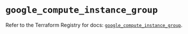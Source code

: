 # `google_compute_instance_group`

Refer to the Terraform Registry for docs: [`google_compute_instance_group`](https://registry.terraform.io/providers/hashicorp/google-beta/5.39.1/docs/resources/google_compute_instance_group).
